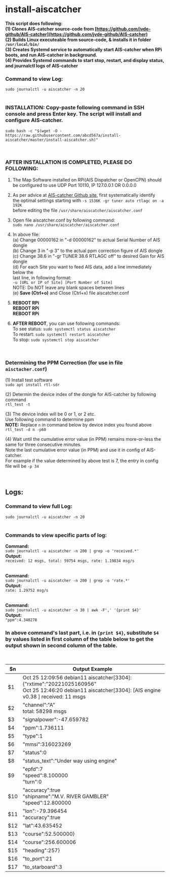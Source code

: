 # install-aiscatcher

**This script does following:** </br>
**(1) Clones AIS-catcher source-code from [https://github.com/jvde-github/AIS-catcher](https://github.com/jvde-github/AIS-catcher)** </br>
**(2) Builds Linux executeable from source-code, & installs it in folder `/usr/local/bin/`** </br>
**(3) Creates Systemd service to automatically start AIS-catcher when RPi boots, and run AIS-catcher in background.** </br>
**(4) Provides Systemd commands to start stop, restart, and display status, and journalctl logs of AIS-catcher** </br>
### Command to view Log: 
`sudo journalctl -u aiscatcher -n 20 ` </br></br>

### INSTALLATION: Copy-paste following command in SSH console and press Enter key. The script will install and configure AIS-catcher.  </br>

```
sudo bash -c "$(wget -O - https://raw.githubusercontent.com/abcd567a/install-aiscatcher/master/install-aiscatcher.sh)"

```

</br>

### AFTER INSTALLATION IS COMPLETED, PLEASE DO FOLLOWING: </br>
1. The Map Software installed on RPi(AIS Dispatcher or OpenCPN) should </br>
    be configured to use UDP Port 10110, IP 127.0.0.1 OR 0.0.0.0 </br>
2.  As per advice at [AIS-catcher Github site](https://github.com/jvde-github/AIS-catcher#running-as-a-service-on-ubuntu-and-raspberry-pi), first systematically identify </br>
    the optimal settings starting with `-s 1536K -gr tuner auto rtlagc on -a 192K` </br>
    before editing the file `/usr/share/aiscatcher/aiscatcher.conf` </br>  
3. Open file aiscatcher.conf by following command: </br>
       `sudo nano /usr/share/aiscatcher/aiscatcher.conf  ` </br>
       
4. In above file: </br>
   (a) Change 00000162 in "-d 00000162" to actual Serial Number of AIS dongle </br>
   (b) Change 3 in "-p 3" to the actual ppm correction figure of AIS dongle </br>
   (c) Change 38.6 in \"-gr TUNER 38.6 RTLAGC off\" to desired Gain for AIS dongle </br>
   (d) For each Site you want to feed AIS data, add a line immediately below the </br>
       last line, in following format: </br>
         `-u [URL or IP of Site] [Port Number of Site] ` </br>
    NOTE: Do NOT leave any blank spaces between lines </br>
    (e) **Save (Ctrl+o)** and  Close (Ctrl+x) file aiscatcher.conf </br>
        
5.  **REBOOT RPi** </br>
  **REBOOT RPi** </br>
  **REBOOT RPi** </br>

6. **AFTER REBOOT**, you can use following commands: </br>
To see status: `sudo systemctl status aiscatcher `  </br>
To restart:    `sudo systemctl restart aiscatcher ` </br>
To stop:       `sudo systemctl stop aiscatcher ` </br>

</br>

### Determining the PPM Correction (for use in file `aisctacher.conf`) </br>

(1) Install test software </br>
`sudo apt install rtl-sdr  ` </br>

(2) Determin the device index of the dongle for AIS-catcher by following command </br>
`rtl_test -t`  </br>

(3) The device index will be 0 or 1, or 2 etc. </br>
Use following command to determine ppm  </br>
**NOTE:** Replace `n` in command below by device index you found above </br>
`rtl_test -d n -p60 ` </br>

(4) Wait until the cumulative error value (in PPM) remains more-or-less the same for three consecutive minutes. </br>
Note the last cumulative error value (in PPM) and use it in config of AIS-catcher.</br>
For example if the value determined by above test is 7, the entry in config file will be `-p 34` </br>

</br>

## Logs:
### Command to view full Log: 
`sudo journalctl -u aiscatcher -n 20 ` </br></br>

### Commands to view specific parts of log:

**Command:**  </br>
`sudo journalctl -u aiscatcher -n 200 | grep -o 'received.*'  ` </br>
**Output:** </br>
`received: 12 msgs, total: 59754 msgs, rate: 1.19834 msg/s ` </br> </br>

**Command:**  </br>
`sudo journalctl -u aiscatcher -n 200 | grep -o 'rate.*'  ` </br>
**Output:** </br>
`rate: 1.29752 msg/s`  </br></br>

**Command:** </br>
`sudo journalctl -u aiscatcher -n 30 | awk -F',' '{print $4}'  ` </br>
**Output:** </br>
`"ppm":4.340278`  </br>

### In above command's last part, i.e. in `{print $4}`, substitute `$4` by values listed in first column of the table below to get the output shown in second column of the table.

&nbsp;

| $n  |  Output  Example  |
|---|---|
| $1 | Oct 25 12:09:56 debian11 aiscatcher[3304]: {"rxtime":"20221025160956" </br> Oct 25 12:46:20 debian11 aiscatcher[3304]: [AIS engine v0.38 ]                     received: 11 msgs |
| $2 | "channel":"A"  </br>  total: 58298 msgs |
| $3 | "signalpower":-47.659782 |
| $4 | "ppm":1.736111 |
| $5 | "type":1 |
| $6 | "mmsi":316023269 |
| $7 | "status":0 |
| $8 | "status_text":"Under way using engine" |
| $9 | "epfd":7 </br> "speed":8.100000 </br> "turn":0|
| $10 |  "accuracy":true </br> "shipname":"M.V. RIVER GAMBLER"  </br> "speed":12.800000 |
| $11 | "lon":-79.396454 </br> "accuracy":true  |  
| $12 | "lat":43.635452 |
| $13 | "course":52.500000} |
| $14 | "course":256.600006 |
| $15 | "heading":257} |
| $16 | "to_port":21 |
| $17 | "to_starboard":3 |

&nbsp;
&nbsp;
